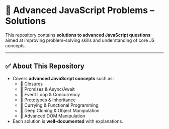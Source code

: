 # 🚀 Advanced JavaScript Problems – Solutions

This repository contains **solutions to advanced JavaScript questions** aimed at improving problem-solving skills and understanding of core JS concepts.

---

## ✅ About This Repository

- Covers **advanced JavaScript concepts** such as:
  - 🔹 Closures
  - 🔹 Promises & Async/Await
  - 🔹 Event Loop & Concurrency
  - 🔹 Prototypes & Inheritance
  - 🔹 Currying & Functional Programming
  - 🔹 Deep Cloning & Object Manipulation
  - 🔹 Advanced DOM Manipulation
- Each solution is **well-documented** with explanations.
